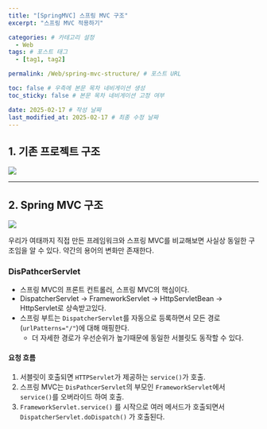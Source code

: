 ```yaml
---
title: "[SpringMVC] 스프링 MVC 구조"
excerpt: "스프링 MVC 적용하기"

categories: # 카테고리 설정
  - Web
tags: # 포스트 태그
  - [tag1, tag2]

permalink: /Web/spring-mvc-structure/ # 포스트 URL

toc: false # 우측에 본문 목차 네비게이션 생성
toc_sticky: false # 본문 목차 네비게이션 고정 여부

date: 2025-02-17 # 작성 날짜
last_modified_at: 2025-02-17 # 최종 수정 날짜
---
```


## 1. 기존 프로젝트 구조
![](https://velog.velcdn.com/images/gwoprk/post/f9682dd2-c8a6-4066-ac23-618de3474369/image.png)

---

## 2. Spring MVC 구조
![](https://velog.velcdn.com/images/gwoprk/post/319ace41-6759-496c-b0c8-afd225ddc2d6/image.png)


우리가 여태까지 직접 만든 프레임워크와 스프링 MVC를 비교해보면 사실상 동일한 구조임을 알 수 있다.
약간의 용어의 변화만 존재한다.

### DisPathcerServlet

- 스프링 MVC의 프론트 컨트롤러, 스프링 MVC의 핵심이다.
- DispatcherServlet -> FrameworkServlet -> HttpServletBean -> HttpServlet로 상속받고있다.
- 스프링 부트는 `DispatcherServlet`를 자동으로 등록하면서 모든 경로(`urlPatterns="/"`)에 대해 매핑한다.
	- 더 자세한 경로가 우선순위가 높기때문에 동일한 서블릿도 동작할 수 있다.
    
#### 요청 흐름
1. 서블릿이 호출되면 `HTTPServlet`가 제공하는 `service()`가 호출.
2. 스프링 MVC는 `DisPathcerServlet`의 부모인 `FrameworkServlet`에서 `service()`를 오버라이드 하여 호출.
3. `FrameworkServlet.service()` 를 시작으로 여러 메서드가 호출되면서
`DispatcherServlet.doDispatch()` 가 호출된다.